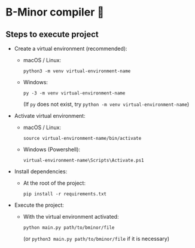 # B-Minor compiler 🚀

## Steps to execute project

- Create a virtual environment (recommended):
  - macOS / Linux: 

    `python3 -m venv virtual-environment-name`

  - Windows: 
  
    `py -3 -m venv virtual-environment-name`

    (If `py` does not exist, try `python -m venv virtual-environment-name`)

- Activate virtual environment:
  - macOS / Linux: 
  
    `source virtual-environment-name/bin/activate`

  - Windows (Powershell): 
  
    `virtual-environment-name\Scripts\Activate.ps1`

- Install dependencies:
  - At the root of the project:
    
    `pip install -r requirements.txt`

- Execute the project:
  - With the virtual environment activated:
  
    `python main.py path/to/bminor/file`
    
    (or `python3 main.py path/to/bminor/file` if it is necessary)